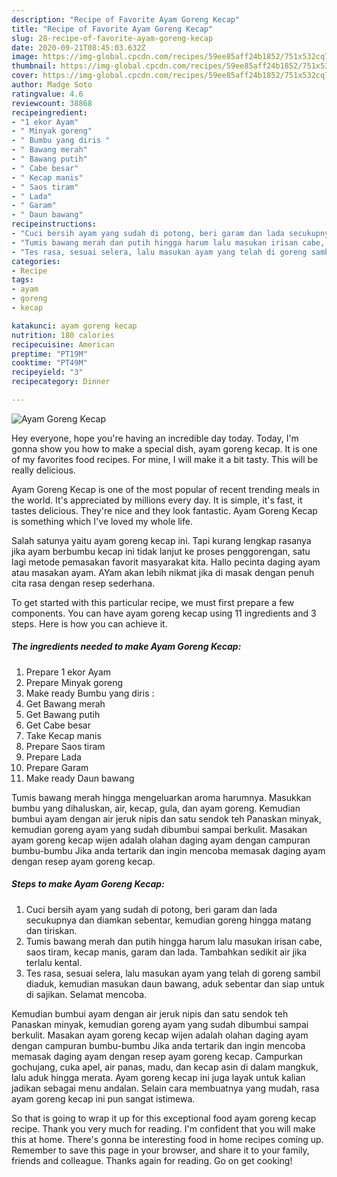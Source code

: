 ```yaml
---
description: "Recipe of Favorite Ayam Goreng Kecap"
title: "Recipe of Favorite Ayam Goreng Kecap"
slug: 28-recipe-of-favorite-ayam-goreng-kecap
date: 2020-09-21T08:45:03.632Z
image: https://img-global.cpcdn.com/recipes/59ee85aff24b1852/751x532cq70/ayam-goreng-kecap-foto-resep-utama.jpg
thumbnail: https://img-global.cpcdn.com/recipes/59ee85aff24b1852/751x532cq70/ayam-goreng-kecap-foto-resep-utama.jpg
cover: https://img-global.cpcdn.com/recipes/59ee85aff24b1852/751x532cq70/ayam-goreng-kecap-foto-resep-utama.jpg
author: Madge Soto
ratingvalue: 4.6
reviewcount: 38868
recipeingredient:
- "1 ekor Ayam"
- " Minyak goreng"
- " Bumbu yang diris "
- " Bawang merah"
- " Bawang putih"
- " Cabe besar"
- " Kecap manis"
- " Saos tiram"
- " Lada"
- " Garam"
- " Daun bawang"
recipeinstructions:
- "Cuci bersih ayam yang sudah di potong, beri garam dan lada secukupnya dan diamkan sebentar, kemudian goreng hingga matang dan tiriskan."
- "Tumis bawang merah dan putih hingga harum lalu masukan irisan cabe, saos tiram, kecap manis, garam dan lada. Tambahkan sedikit air jika terlalu kental."
- "Tes rasa, sesuai selera, lalu masukan ayam yang telah di goreng sambil diaduk, kemudian masukan daun bawang, aduk sebentar dan siap untuk di sajikan. Selamat mencoba."
categories:
- Recipe
tags:
- ayam
- goreng
- kecap

katakunci: ayam goreng kecap 
nutrition: 180 calories
recipecuisine: American
preptime: "PT19M"
cooktime: "PT49M"
recipeyield: "3"
recipecategory: Dinner

---
```



![Ayam Goreng Kecap](https://img-global.cpcdn.com/recipes/59ee85aff24b1852/751x532cq70/ayam-goreng-kecap-foto-resep-utama.jpg)

Hey everyone, hope you're having an incredible day today. Today, I'm gonna show you how to make a special dish, ayam goreng kecap. It is one of my favorites food recipes. For mine, I will make it a bit tasty. This will be really delicious.

Ayam Goreng Kecap is one of the most popular of recent trending meals in the world. It's appreciated by millions every day. It is simple, it's fast, it tastes delicious. They're nice and they look fantastic. Ayam Goreng Kecap is something which I've loved my whole life.

Salah satunya yaitu ayam goreng kecap ini. Tapi kurang lengkap rasanya jika ayam berbumbu kecap ini tidak lanjut ke proses penggorengan, satu lagi metode pemasakan favorit masyarakat kita. Hallo pecinta daging ayam atau masakan ayam. AYam akan lebih nikmat jika di masak dengan penuh cita rasa dengan resep sederhana.


To get started with this particular recipe, we must first prepare a few components. You can have ayam goreng kecap using 11 ingredients and 3 steps. Here is how you can achieve it.

<!--inarticleads1-->

##### The ingredients needed to make Ayam Goreng Kecap:

1. Prepare 1 ekor Ayam
1. Prepare  Minyak goreng
1. Make ready  Bumbu yang diris :
1. Get  Bawang merah
1. Get  Bawang putih
1. Get  Cabe besar
1. Take  Kecap manis
1. Prepare  Saos tiram
1. Prepare  Lada
1. Prepare  Garam
1. Make ready  Daun bawang


Tumis bawang merah hingga mengeluarkan aroma harumnya. Masukkan bumbu yang dihaluskan, air, kecap, gula, dan ayam goreng. Kemudian bumbui ayam dengan air jeruk nipis dan satu sendok teh Panaskan minyak, kemudian goreng ayam yang sudah dibumbui sampai berkulit. Masakan ayam goreng kecap wijen adalah olahan daging ayam dengan campuran bumbu-bumbu Jika anda tertarik dan ingin mencoba memasak daging ayam dengan resep ayam goreng kecap. 

<!--inarticleads2-->

##### Steps to make Ayam Goreng Kecap:

1. Cuci bersih ayam yang sudah di potong, beri garam dan lada secukupnya dan diamkan sebentar, kemudian goreng hingga matang dan tiriskan.
1. Tumis bawang merah dan putih hingga harum lalu masukan irisan cabe, saos tiram, kecap manis, garam dan lada. Tambahkan sedikit air jika terlalu kental.
1. Tes rasa, sesuai selera, lalu masukan ayam yang telah di goreng sambil diaduk, kemudian masukan daun bawang, aduk sebentar dan siap untuk di sajikan. Selamat mencoba.


Kemudian bumbui ayam dengan air jeruk nipis dan satu sendok teh Panaskan minyak, kemudian goreng ayam yang sudah dibumbui sampai berkulit. Masakan ayam goreng kecap wijen adalah olahan daging ayam dengan campuran bumbu-bumbu Jika anda tertarik dan ingin mencoba memasak daging ayam dengan resep ayam goreng kecap. Campurkan gochujang, cuka apel, air panas, madu, dan kecap asin di dalam mangkuk, lalu aduk hingga merata. Ayam goreng kecap ini juga layak untuk kalian jadikan sebagai menu andalan. Selain cara membuatnya yang mudah, rasa ayam goreng kecap ini pun sangat istimewa. 

So that is going to wrap it up for this exceptional food ayam goreng kecap recipe. Thank you very much for reading. I'm confident that you will make this at home. There's gonna be interesting food in home recipes coming up. Remember to save this page in your browser, and share it to your family, friends and colleague. Thanks again for reading. Go on get cooking!
